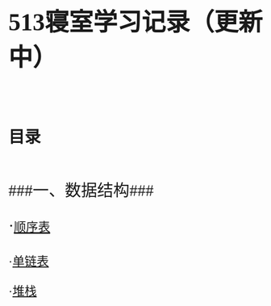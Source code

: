 # <font face="新宋体" size=8 > 513寝室学习记录（更新中） #
## <font face="新宋体" size=6 > 目录 ##
###一、数据结构###

·[<font face="新宋体" size=5>顺序表](https://github.com/beautifulsakura/Kimi-no-ai/tree/master/%E6%95%B0%E6%8D%AE%E7%BB%93%E6%9E%84/%E9%A1%BA%E5%BA%8F%E8%A1%A8)

·[<font face="新宋体" size=5>单链表](https://github.com/beautifulsakura/Kimi-no-ai/tree/master/%E6%95%B0%E6%8D%AE%E7%BB%93%E6%9E%84/%E5%8D%95%E9%93%BE%E8%A1%A8)

·[<font face="新宋体" size=5>堆栈](https://github.com/beautifulsakura/Kimi-no-ai/tree/master/%E6%95%B0%E6%8D%AE%E7%BB%93%E6%9E%84/%E5%A0%86%E6%A0%88)